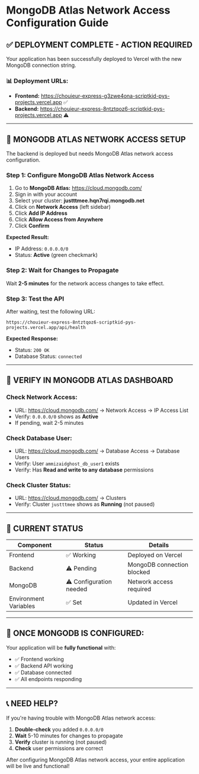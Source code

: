# MongoDB Atlas Network Access Configuration Guide

## ✅ **DEPLOYMENT COMPLETE - ACTION REQUIRED**

Your application has been successfully deployed to Vercel with the new MongoDB connection string.

### **📊 Deployment URLs:**
- **Frontend:** https://chouieur-express-g3zwe4ona-scriptkid-pys-projects.vercel.app ✅
- **Backend:** https://chouieur-express-8ntztqoz6-scriptkid-pys-projects.vercel.app ⚠️

---

## 🔧 **MONGODB ATLAS NETWORK ACCESS SETUP**

The backend is deployed but needs MongoDB Atlas network access configuration.

### **Step 1: Configure MongoDB Atlas Network Access**

1. Go to **MongoDB Atlas:** https://cloud.mongodb.com/
2. Sign in with your account
3. Select your cluster: **justttmee.hqn7rqi.mongodb.net**
4. Click on **Network Access** (left sidebar)
5. Click **Add IP Address**
6. Click **Allow Access from Anywhere**
7. Click **Confirm**

**Expected Result:**
- IP Address: `0.0.0.0/0`
- Status: **Active** (green checkmark)

### **Step 2: Wait for Changes to Propagate**

Wait **2-5 minutes** for the network access changes to take effect.

### **Step 3: Test the API**

After waiting, test the following URL:

```
https://chouieur-express-8ntztqoz6-scriptkid-pys-projects.vercel.app/api/health
```

**Expected Response:**
- Status: `200 OK`
- Database Status: `connected`

---

## 🎯 **VERIFY IN MONGODB ATLAS DASHBOARD**

### **Check Network Access:**
- URL: https://cloud.mongodb.com/ → Network Access → IP Access List
- Verify: `0.0.0.0/0` shows as **Active**
- If pending, wait 2-5 minutes

### **Check Database User:**
- URL: https://cloud.mongodb.com/ → Database Access → Database Users
- Verify: User `ammizaidghost_db_user1` exists
- Verify: Has **Read and write to any database** permissions

### **Check Cluster Status:**
- URL: https://cloud.mongodb.com/ → Clusters
- Verify: Cluster `justttmee` shows as **Running** (not paused)

---

## 📝 **CURRENT STATUS**

| Component | Status | Details |
|-----------|--------|---------|
| Frontend | ✅ Working | Deployed on Vercel |
| Backend | ⚠️ Pending | MongoDB connection blocked |
| MongoDB | ⚠️ Configuration needed | Network access required |
| Environment Variables | ✅ Set | Updated in Vercel |

---

## 🎉 **ONCE MONGODB IS CONFIGURED:**

Your application will be **fully functional** with:
- ✅ Frontend working
- ✅ Backend API working
- ✅ Database connected
- ✅ All endpoints responding

---

## 📞 **NEED HELP?**

If you're having trouble with MongoDB Atlas network access:

1. **Double-check** you added `0.0.0.0/0`
2. **Wait** 5-10 minutes for changes to propagate
3. **Verify** cluster is running (not paused)
4. **Check** user permissions are correct

After configuring MongoDB Atlas network access, your entire application will be live and functional!
